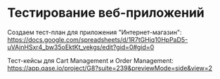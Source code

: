 # Тестирование веб-приложений

Создаем тест-план для приложения "Интернет-магазин":
https://docs.google.com/spreadsheets/d/1R7tGHjq10HpPaD5-uVAjnHSxr4_bw35oEktKt_vekgs/edit?gid=0#gid=0

Тест-кейсы для Cart Management и Order Management:
https://app.qase.io/project/G8?suite=239&previewMode=side&view=2
